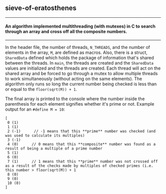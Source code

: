 ## sieve-of-eratosthenes
---
#### An algorithm implemented multithreading (with mutexes) in C to search through an array and cross off all the composite numbers.
---
In the header file, the number of threads, `N_THREADS`, and the number of elements in the array, `M`, are defined as macros.
Also, there is a struct, `SharedData` defined which holds the package of information that's shared between the threads.
In `main`, the threads are created and the `SharedData` values are initialized and the threads are created.
Each thread will act on the shared array and be forced to go through a mutex to allow multiple threads to work simultaneously (without acting
on the same elements). The algorithm only runs so long the current number being checked is less than or equal to the `floor(sqrt(M)) + 1`.

The final array is printed to the console where the number inside the parenthesis for each element signifies whether it's prime or not.
Example output for an `#define M = 10`:
```
[
 0 (1)
 1 (1)
 2 (-1)      // -1 means that this **prime** number was checked (and was used to calculate its multiples)
 3 (-1)
 4 (0)      // 0 means that this **composite** number was found as a result of being a multiple of a prime number
 5 (1)
 6 (0)
 7 (1)      // 1 means that this **prime** number was not crossed off as a result of the checks made by multiples of checked primes (i.e. this number > floor(sqrt(M)) + 1
 8 (0)
 9 (0)
 10 (0)
]
```
